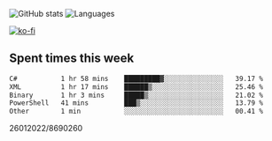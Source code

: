 ![GitHub stats](https://github-readme-stats.vercel.app/api?username=emipa606&theme=github_dark&show_icons=true) 
![Languages](https://github-readme-stats.vercel.app/api/top-langs/?username=emipa606&theme=github_dark&layout=compact)

[![ko-fi](https://ko-fi.com/img/githubbutton_sm.svg)](https://ko-fi.com/G2G55DDYD)

## Spent times this week
<!--START_SECTION:waka-->

```txt
C#           1 hr 58 mins    █████████▓░░░░░░░░░░░░░░░   39.17 %
XML          1 hr 17 mins    ██████▒░░░░░░░░░░░░░░░░░░   25.46 %
Binary       1 hr 3 mins     █████▒░░░░░░░░░░░░░░░░░░░   21.02 %
PowerShell   41 mins         ███▒░░░░░░░░░░░░░░░░░░░░░   13.79 %
Other        1 min           ░░░░░░░░░░░░░░░░░░░░░░░░░   00.41 %
```

<!--END_SECTION:waka-->


26012022/8690260
